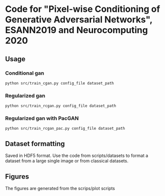 # Code for "Pixel-wise Conditioning of Generative Adversarial Networks", ESANN2019 and Neurocomputing 2020

## Usage

### Conditional gan
```python src/train_cgan.py config_file dataset_path```

### Regularized gan
```python src/train_rcgan.py config_file dataset_path```

### Regularized gan with PacGAN
```python src/train_rcgan_pac.py config_file dataset_path```

## Dataset formatting
Saved in HDF5 format. Use the code from scripts/datasets to format a dataset from a large single image or from classical datasets.

## Figures
The figures are generated from the scrips/plot scripts
